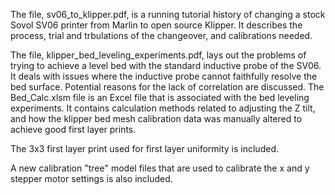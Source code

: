 The file, sv06_to_klipper.pdf, is a running tutorial history of changing a stock Sovol SV06 printer from Marlin to open source Klipper. It describes the process, trial and trbulations of the changeover, and calibrations needed.

The file,  klipper_bed_leveling_experiments.pdf, lays out the problems of trying to achieve a level bed with the standard inductive probe of the SV06. It deals with issues where the inductive probe cannot faithfully resolve the bed surface. Potential reasons for the lack of correlation are discussed. 
The Bed_Calc.xlsm file is an Excel file that is associated with the bed leveling experiments. It contains calculation methods related to adjusting the Z tilt, and how the klipper bed mesh calibration data was manually altered to achieve good first layer prints.

The 3x3 first layer print used for first layer uniformity is included. 

A new calibration "tree" model files that are used to calibrate the x and y stepper motor settings is also included. 
